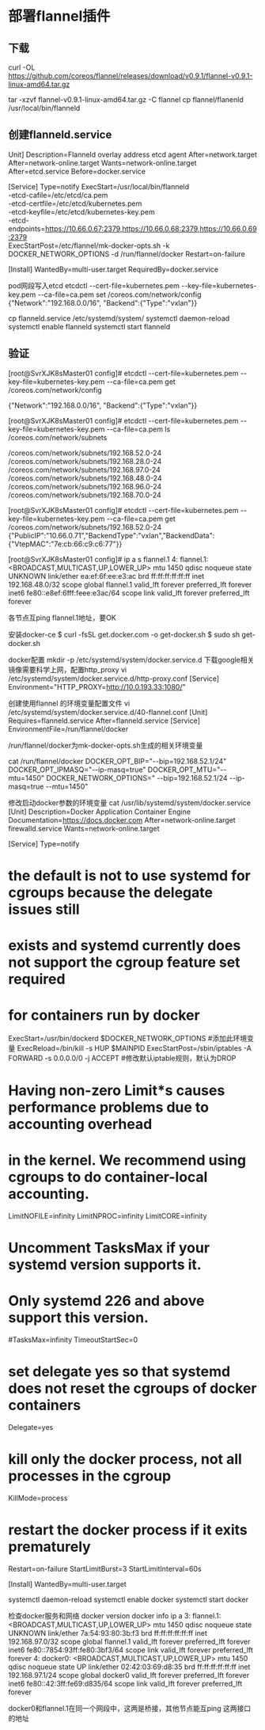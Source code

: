 # 部署flannel插件 #

## 下载 ##
curl -OL https://github.com/coreos/flannel/releases/download/v0.9.1/flannel-v0.9.1-linux-amd64.tar.gz

tar -xzvf flannel-v0.9.1-linux-amd64.tar.gz -C flannel
cp flannel/flanenld /usr/local/bin/flanneld

## 创建flanneld.service ##

Unit]
Description=Flanneld overlay address etcd agent
After=network.target
After=network-online.target
Wants=network-online.target
After=etcd.service
Before=docker.service

[Service]
Type=notify
ExecStart=/usr/local/bin/flanneld \
  -etcd-cafile=/etc/etcd/ca.pem \
  -etcd-certfile=/etc/etcd/kubernetes.pem \
  -etcd-keyfile=/etc/etcd/kubernetes-key.pem \
  -etcd-endpoints=https://10.66.0.67:2379,https://10.66.0.68:2379,https://10.66.0.69:2379 \
ExecStartPost=/etc/flannel/mk-docker-opts.sh -k DOCKER_NETWORK_OPTIONS -d /run/flannel/docker
Restart=on-failure

[Install]
WantedBy=multi-user.target
RequiredBy=docker.service



pod网段写入etcd
etcdctl --cert-file=kubernetes.pem --key-file=kubernetes-key.pem --ca-file=ca.pem set /coreos.com/network/config {"Network":"192.168.0.0/16", "Backend":{"Type":"vxlan"}}

cp flanneld.service /etc/systemd/system/
systemctl daemon-reload
systemctl enable flanneld
systemctl start flanneld

## 验证 ##
[root@SvrXJK8sMaster01 config]# etcdctl --cert-file=kubernetes.pem --key-file=kubernetes-key.pem --ca-file=ca.pem get /coreos.com/network/config

{"Network":"192.168.0.0/16", "Backend":{"Type":"vxlan"}}



[root@SvrXJK8sMaster01 config]# etcdctl --cert-file=kubernetes.pem --key-file=kubernetes-key.pem --ca-file=ca.pem ls /coreos.com/network/subnets

/coreos.com/network/subnets/192.168.52.0-24
/coreos.com/network/subnets/192.168.28.0-24
/coreos.com/network/subnets/192.168.97.0-24
/coreos.com/network/subnets/192.168.48.0-24
/coreos.com/network/subnets/192.168.96.0-24
/coreos.com/network/subnets/192.168.70.0-24

[root@SvrXJK8sMaster01 config]# etcdctl --cert-file=kubernetes.pem --key-file=kubernetes-key.pem --ca-file=ca.pem get /coreos.com/network/subnets/192.168.52.0-24
{"PublicIP":"10.66.0.71","BackendType":"vxlan","BackendData":{"VtepMAC":"7e:cb:66:c9:c6:77"}}

[root@SvrXJK8sMaster01 config]# ip a s flannel.1
4: flannel.1: <BROADCAST,MULTICAST,UP,LOWER_UP> mtu 1450 qdisc noqueue state UNKNOWN 
    link/ether ea:ef:6f:ee:e3:ac brd ff:ff:ff:ff:ff:ff
    inet 192.168.48.0/32 scope global flannel.1
       valid_lft forever preferred_lft forever
    inet6 fe80::e8ef:6fff:feee:e3ac/64 scope link 
       valid_lft forever preferred_lft forever

各节点互ping flannel.1地址，要OK

安装docker-ce
$ curl -fsSL get.docker.com -o get-docker.sh
$ sudo sh get-docker.sh

docker配置
mkdir -p /etc/systemd/system/docker.service.d
下载google相关镜像需要科学上网，配置http_proxy
vi  /etc/systemd/system/docker.service.d/http-proxy.conf 
[Service]
Environment="HTTP_PROXY=http://10.0.193.33:1080/"

创建使用flannel 的环境变量配置文件 
vi /etc/systemd/system/docker.service.d/40-flannel.conf
[Unit]
Requires=flanneld.service
After=flanneld.service
[Service]
EnvironmentFile=/run/flannel/docker

/run/flannel/docker为mk-docker-opts.sh生成的相关环境变量

cat /run/flannel/docker
DOCKER_OPT_BIP="--bip=192.168.52.1/24"
DOCKER_OPT_IPMASQ="--ip-masq=true"
DOCKER_OPT_MTU="--mtu=1450"
DOCKER_NETWORK_OPTIONS=" --bip=192.168.52.1/24 --ip-masq=true --mtu=1450"

修改启动docker参数的环境变量
cat /usr/lib/systemd/system/docker.service
[Unit]
Description=Docker Application Container Engine
Documentation=https://docs.docker.com
After=network-online.target firewalld.service
Wants=network-online.target

[Service]
Type=notify
# the default is not to use systemd for cgroups because the delegate issues still
# exists and systemd currently does not support the cgroup feature set required
# for containers run by docker
ExecStart=/usr/bin/dockerd $DOCKER_NETWORK_OPTIONS  #添加此环境变量
ExecReload=/bin/kill -s HUP $MAINPID
ExecStartPost=/sbin/iptables -A FORWARD -s 0.0.0.0/0 -j ACCEPT #修改默认iptable规则，默认为DROP
# Having non-zero Limit*s causes performance problems due to accounting overhead
# in the kernel. We recommend using cgroups to do container-local accounting.
LimitNOFILE=infinity
LimitNPROC=infinity
LimitCORE=infinity
# Uncomment TasksMax if your systemd version supports it.
# Only systemd 226 and above support this version.
#TasksMax=infinity
TimeoutStartSec=0
# set delegate yes so that systemd does not reset the cgroups of docker containers
Delegate=yes
# kill only the docker process, not all processes in the cgroup
KillMode=process
# restart the docker process if it exits prematurely
Restart=on-failure
StartLimitBurst=3
StartLimitInterval=60s

[Install]
WantedBy=multi-user.target


systemctl daemon-reload
systemctl enable docker
systemctl start docker

检查docker服务和网络
docker version
docker info
ip a
3: flannel.1: <BROADCAST,MULTICAST,UP,LOWER_UP> mtu 1450 qdisc noqueue state UNKNOWN 
    link/ether 7a:54:93:80:3b:f3 brd ff:ff:ff:ff:ff:ff
    inet 192.168.97.0/32 scope global flannel.1
       valid_lft forever preferred_lft forever
    inet6 fe80::7854:93ff:fe80:3bf3/64 scope link 
       valid_lft forever preferred_lft forever
4: docker0: <BROADCAST,MULTICAST,UP,LOWER_UP> mtu 1450 qdisc noqueue state UP 
    link/ether 02:42:03:69:d8:35 brd ff:ff:ff:ff:ff:ff
    inet 192.168.97.1/24 scope global docker0
       valid_lft forever preferred_lft forever
    inet6 fe80::42:3ff:fe69:d835/64 scope link 
       valid_lft forever preferred_lft forever

docker0和flannel.1在同一个网段中，这两是桥接，其他节点能互ping 这两接口的地址



















